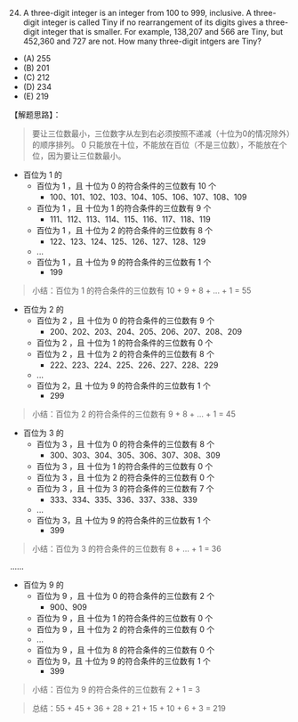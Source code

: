 24. A three-digit integer is an integer from 100 to 999, inclusive. A three-digit integer is called Tiny if no rearrangement of its digits gives a three-digit integer that is smaller. For example, 138,207 and 566 are Tiny, but 452,360 and 727 are not. How many three-digit intgers are Tiny?
- (A) 255
- (B) 201
- (C) 212
- (D) 234
- (E) 219

【解题思路】：
> 要让三位数最小，三位数字从左到右必须按照不递减（十位为0的情况除外）的顺序排列。
> 0 只能放在十位，不能放在百位（不是三位数），不能放在个位，因为要让三位数最小。

- 百位为 1 的
  - 百位为 1 ，且 十位为 0 的符合条件的三位数有 10 个
    - 100、101、102、103、104、105、106、107、108、109
  - 百位为 1 ，且 十位为 1 的符合条件的三位数有 9 个
    - 111、112、113、114、115、116、117、118、119
  - 百位为 1 ，且 十位为 2 的符合条件的三位数有 8 个
    - 122、123、124、125、126、127、128、129
  - ...
  - 百位为 1 ，且 十位为 9 的符合条件的三位数有 1 个
    - 199

>小结：百位为 1 的符合条件的三位数有 10 + 9 + 8 + ... + 1 = 55

- 百位为 2 的
  - 百位为 2 ，且 十位为 0 的符合条件的三位数有 9 个
    - 200、202、203、204、205、206、207、208、209
  - 百位为 2 ，且 十位为 1 的符合条件的三位数有 0 个
  - 百位为 2 ，且 十位为 2 的符合条件的三位数有 8 个
    - 222、223、224、225、226、227、228、229
  - ...
  - 百位为 2，且 十位为 9 的符合条件的三位数有 1 个
    - 299

>小结：百位为 2 的符合条件的三位数有 9 + 8 + ... + 1 = 45

- 百位为 3 的
  - 百位为 3 ，且 十位为 0 的符合条件的三位数有 8 个
    - 300、303、304、305、306、307、308、309
  - 百位为 3 ，且 十位为 1 的符合条件的三位数有 0 个
  - 百位为 3 ，且 十位为 2 的符合条件的三位数有 0 个
  - 百位为 3 ，且 十位为 3 的符合条件的三位数有 7 个
    - 333、334、335、336、337、338、339
  - ...
  - 百位为 3，且 十位为 9 的符合条件的三位数有 1 个
    - 399
>小结：百位为 3 的符合条件的三位数有 8 + ... + 1 = 36

......

- 百位为 9 的
  - 百位为 9 ，且 十位为 0 的符合条件的三位数有 2 个
    - 900、909
  - 百位为 9 ，且 十位为 1 的符合条件的三位数有 0 个
  - 百位为 9 ，且 十位为 2 的符合条件的三位数有 0 个
  - ...
  - 百位为 9 ，且 十位为 8 的符合条件的三位数有 0 个
  - 百位为 9，且 十位为 9 的符合条件的三位数有 1 个
    - 399

>小结：百位为 9 的符合条件的三位数有 2 + 1 = 3

>总结：55 + 45 + 36 + 28 + 21 + 15 + 10 + 6 + 3 = 219

